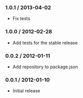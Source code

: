 ###  1.0.1 / 2013-04-02

  - Fix tests



###  1.0.0 / 2012-02-28

  - Add tests for the stable release



###  0.0.2 / 2012-01-11

  - Add repository to package.json



###  0.0.1 / 2012-01-10

  - Initial release
